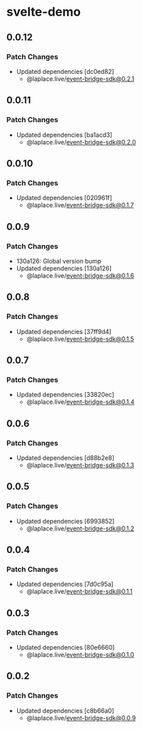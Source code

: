 # svelte-demo

## 0.0.12

### Patch Changes

- Updated dependencies [dc0ed82]
  - @laplace.live/event-bridge-sdk@0.2.1

## 0.0.11

### Patch Changes

- Updated dependencies [ba1acd3]
  - @laplace.live/event-bridge-sdk@0.2.0

## 0.0.10

### Patch Changes

- Updated dependencies [020961f]
  - @laplace.live/event-bridge-sdk@0.1.7

## 0.0.9

### Patch Changes

- 130a126: Global version bump
- Updated dependencies [130a126]
  - @laplace.live/event-bridge-sdk@0.1.6

## 0.0.8

### Patch Changes

- Updated dependencies [37ff9d4]
  - @laplace.live/event-bridge-sdk@0.1.5

## 0.0.7

### Patch Changes

- Updated dependencies [33820ec]
  - @laplace.live/event-bridge-sdk@0.1.4

## 0.0.6

### Patch Changes

- Updated dependencies [d88b2e8]
  - @laplace.live/event-bridge-sdk@0.1.3

## 0.0.5

### Patch Changes

- Updated dependencies [6993852]
  - @laplace.live/event-bridge-sdk@0.1.2

## 0.0.4

### Patch Changes

- Updated dependencies [7d0c95a]
  - @laplace.live/event-bridge-sdk@0.1.1

## 0.0.3

### Patch Changes

- Updated dependencies [80e6660]
  - @laplace.live/event-bridge-sdk@0.1.0

## 0.0.2

### Patch Changes

- Updated dependencies [c8b66a0]
  - @laplace.live/event-bridge-sdk@0.0.9
